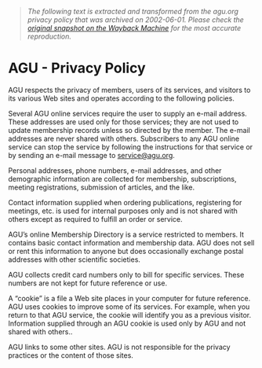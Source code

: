 > *The following text is extracted and transformed from the agu.org privacy policy that was archived on 2002-06-01. Please check the [original snapshot on the Wayback Machine](https://web.archive.org/web/20020601182356id_/http%3A//www.agu.org/pubs/privacy.html) for the most accurate reproduction.*

# AGU - Privacy Policy

AGU respects the privacy of members, users of its services, and visitors to its various Web sites and operates according to the following policies.

Several AGU online services require the user to supply an e-mail address. These addresses are used only for those services; they are not used to update membership records unless so directed by the member. The e-mail addresses are never shared with others. Subscribers to any AGU online service can stop the service by following the instructions for that service or by sending an e-mail message to service@agu.org.

Personal addresses, phone numbers, e-mail addresses, and other demographic information are collected for membership, subscriptions, meeting registrations, submission of articles, and the like. 

Contact information supplied when ordering publications, registering for meetings, etc. is used for internal purposes only and is not shared with others except as required to fulfill an order or service.

AGU’s online Membership Directory is a service restricted to members. It contains basic contact information and membership data. AGU does not sell or rent this information to anyone but does occasionally exchange postal addresses with other scientific societies.

AGU collects credit card numbers only to bill for specific services. These numbers are not kept for future reference or use.

A “cookie” is a file a Web site places in your computer for future reference. AGU uses cookies to improve some of its services. For example, when you return to that AGU service, the cookie will identify you as a previous visitor. Information supplied through an AGU cookie is used only by AGU and not shared with others.. 

AGU links to some other sites. AGU is not responsible for the privacy practices or the content of those sites.
